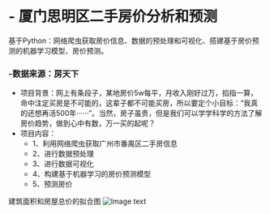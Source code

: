 # - 厦门思明区二手房价分析和预测
基于Python：网络爬虫获取房价信息、数据的预处理和可视化、搭建基于房价预测的机器学习模型、房价预测。

### -数据来源：房天下
- 项目背景：网上有条段子，某地房价5w每平，月收入刚好过万，掐指一算，命中注定买房是不可能的，这辈子都不可能买房，所以要定个小目标：“我真的还想再活500年······”。当然，房子虽贵，但是我们可以学学科学的方法了解房价趋势，做到心中有数，万一买的起呢？
- 项目内容：
    - 1、利用网络爬虫获取广州市番禺区二手房信息
    - 2、进行数据预处理
    - 3、进行数据可视化
    - 4、构建基于机器学习的房价预测模型
    - 5、预测房价

建筑面积和房屋总价的拟合图
![Image text](https://github.com/jimmy0k/Xiamen-siming-house/blob/master/data.png)
